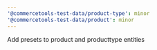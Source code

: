 ```yaml
---
'@commercetools-test-data/product-type': minor
'@commercetools-test-data/product': minor
---
```


Add presets to product and producttype entities
